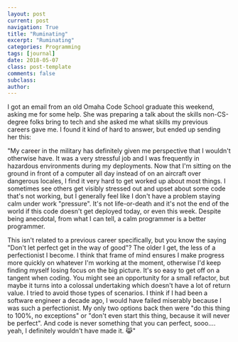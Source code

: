 ```yaml
---
layout: post
current: post
navigation: True
title: "Ruminating"
excerpt: "Ruminating"
categories: Programming
tags: [journal]
date: 2018-05-07
class: post-template
comments: false
subclass:
author:
---
```


I got an email from an old Omaha Code School graduate this weekend, asking me for some help. She was preparing a talk about the skills non-CS-degree folks bring to tech and she asked me what skills my previous careers gave me. I found it kind of hard to answer, but ended up sending her this:

"My career in the military has definitely given me perspective that I wouldn't otherwise have. It was a very stressful job and I was frequently in hazardous environments during my deployments. Now that I'm sitting on the ground in front of a computer all day instead of on an aircraft over dangerous locales, I find it very hard to get worked up about most things. I sometimes see others get visibly stressed out and upset about some code that's not working, but I generally feel like I don't have a problem staying calm under work "pressure". It's not life-or-death and it's not the end of the world if this code doesn't get deployed today, or even this week. Despite being anecdotal, from what I can tell, a calm programmer is a better programmer.

This isn't related to a previous career specifically, but you know the saying "Don't let perfect get in the way of good"? The older I get, the less of a perfectionist I become. I think that frame of mind ensures I make progress more quickly on whatever I'm working at the moment, otherwise I'd keep finding myself losing focus on the big picture. It's so easy to get off on a tangent when coding. You might see an opportunity for a small refactor, but maybe it turns into a colossal undertaking which doesn't have a lot of return value. I tried to avoid those types of scenarios. I think if I had been a software engineer a decade ago, I would have failed miserably because I was such a perfectionist. My only two options back then were "do this thing to 100%, no exceptions" or "don't even start this thing, because it will never be perfect". And code is never something that you can perfect, sooo.... yeah, I definitely wouldn't have made it. 😹"